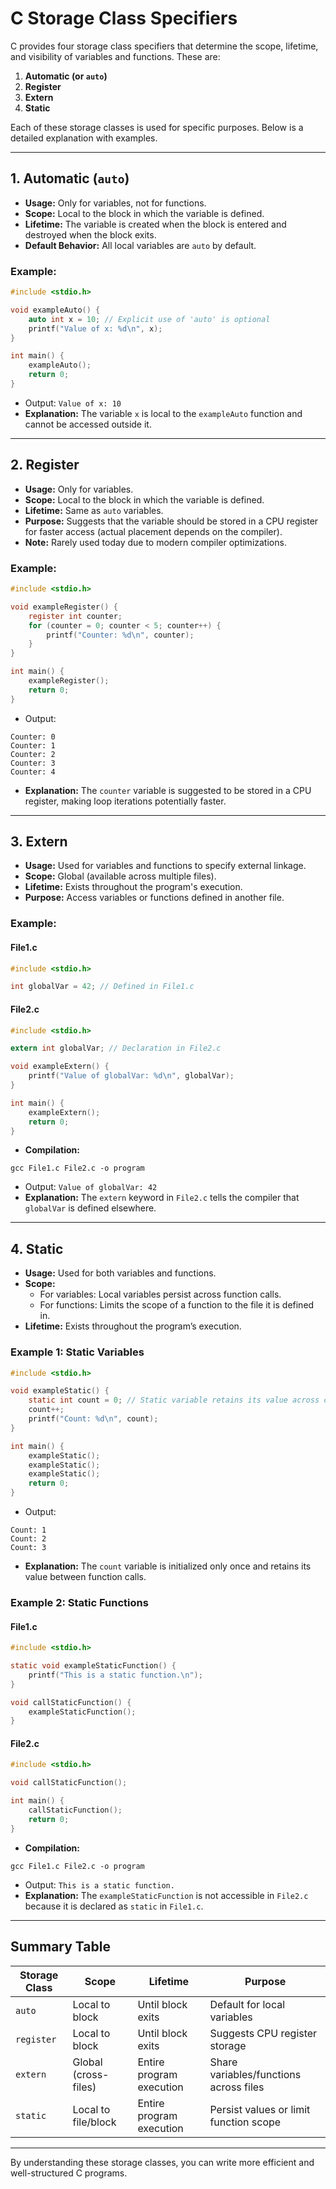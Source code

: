 # C Storage Class Specifiers

C provides four storage class specifiers that determine the scope, lifetime, and visibility of variables and functions. These are:

1. **Automatic (or `auto`)**
2. **Register**
3. **Extern**
4. **Static**

Each of these storage classes is used for specific purposes. Below is a detailed explanation with examples.

---

## 1. **Automatic (`auto`)**
- **Usage:** Only for variables, not for functions.
- **Scope:** Local to the block in which the variable is defined.
- **Lifetime:** The variable is created when the block is entered and destroyed when the block exits.
- **Default Behavior:** All local variables are `auto` by default.

### Example:
```c
#include <stdio.h>

void exampleAuto() {
    auto int x = 10; // Explicit use of 'auto' is optional
    printf("Value of x: %d\n", x);
}

int main() {
    exampleAuto();
    return 0;
}
```
- Output: `Value of x: 10`
- **Explanation:** The variable `x` is local to the `exampleAuto` function and cannot be accessed outside it.

---

## 2. **Register**
- **Usage:** Only for variables.
- **Scope:** Local to the block in which the variable is defined.
- **Lifetime:** Same as `auto` variables.
- **Purpose:** Suggests that the variable should be stored in a CPU register for faster access (actual placement depends on the compiler).
- **Note:** Rarely used today due to modern compiler optimizations.

### Example:
```c
#include <stdio.h>

void exampleRegister() {
    register int counter;
    for (counter = 0; counter < 5; counter++) {
        printf("Counter: %d\n", counter);
    }
}

int main() {
    exampleRegister();
    return 0;
}
```
- Output:
```
Counter: 0
Counter: 1
Counter: 2
Counter: 3
Counter: 4
```
- **Explanation:** The `counter` variable is suggested to be stored in a CPU register, making loop iterations potentially faster.

---

## 3. **Extern**
- **Usage:** Used for variables and functions to specify external linkage.
- **Scope:** Global (available across multiple files).
- **Lifetime:** Exists throughout the program's execution.
- **Purpose:** Access variables or functions defined in another file.

### Example:
#### File1.c
```c
#include <stdio.h>

int globalVar = 42; // Defined in File1.c
```

#### File2.c
```c
#include <stdio.h>

extern int globalVar; // Declaration in File2.c

void exampleExtern() {
    printf("Value of globalVar: %d\n", globalVar);
}

int main() {
    exampleExtern();
    return 0;
}
```
- **Compilation:**
```
gcc File1.c File2.c -o program
```
- Output: `Value of globalVar: 42`
- **Explanation:** The `extern` keyword in `File2.c` tells the compiler that `globalVar` is defined elsewhere.

---

## 4. **Static**
- **Usage:** Used for both variables and functions.
- **Scope:**
  - For variables: Local variables persist across function calls.
  - For functions: Limits the scope of a function to the file it is defined in.
- **Lifetime:** Exists throughout the program’s execution.

### Example 1: Static Variables
```c
#include <stdio.h>

void exampleStatic() {
    static int count = 0; // Static variable retains its value across calls
    count++;
    printf("Count: %d\n", count);
}

int main() {
    exampleStatic();
    exampleStatic();
    exampleStatic();
    return 0;
}
```
- Output:
```
Count: 1
Count: 2
Count: 3
```
- **Explanation:** The `count` variable is initialized only once and retains its value between function calls.

### Example 2: Static Functions
#### File1.c
```c
#include <stdio.h>

static void exampleStaticFunction() {
    printf("This is a static function.\n");
}

void callStaticFunction() {
    exampleStaticFunction();
}
```

#### File2.c
```c
#include <stdio.h>

void callStaticFunction();

int main() {
    callStaticFunction();
    return 0;
}
```
- **Compilation:**
```
gcc File1.c File2.c -o program
```
- Output: `This is a static function.`
- **Explanation:** The `exampleStaticFunction` is not accessible in `File2.c` because it is declared as `static` in `File1.c`.

---

## Summary Table
| Storage Class | Scope                  | Lifetime                   | Purpose                                  |
|---------------|------------------------|----------------------------|------------------------------------------|
| `auto`        | Local to block         | Until block exits          | Default for local variables             |
| `register`    | Local to block         | Until block exits          | Suggests CPU register storage           |
| `extern`      | Global (cross-files)   | Entire program execution   | Share variables/functions across files  |
| `static`      | Local to file/block    | Entire program execution   | Persist values or limit function scope  |

---

By understanding these storage classes, you can write more efficient and well-structured C programs.

